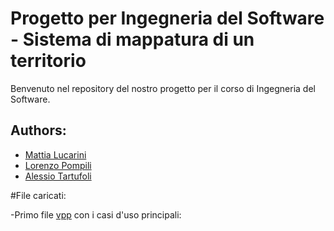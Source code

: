 # Progetto per Ingegneria del Software - Sistema di mappatura di un territorio

Benvenuto nel repository del nostro progetto per il corso di Ingegneria del Software.

## Authors:

- [Mattia Lucarini](https://github.com/mattia-lucarini)
- [Lorenzo Pompili](https://github.com/lollouicam)
- [Alessio Tartufoli](https://github.com/alessio-tartufoli)

#File caricati:

-Primo file [vpp](https://github.com/lollounicam/IDSproject/blob/main/IDS%20PROGETTO%202023.vpp) con i casi d'uso principali:
